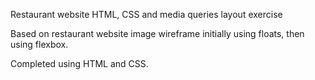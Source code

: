 
Restaurant website HTML, CSS and media queries layout exercise

Based on restaurant website image wireframe initially using floats, then using flexbox.

Completed using HTML and CSS.
